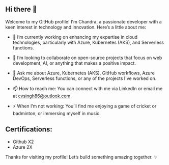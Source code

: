 ## Hi there 👋

Welcome to my GitHub profile! I'm Chandra, a passionate developer with a keen interest in technology and innovation. Here’s a little about me:

- 🔭 I’m currently working on enhancing my expertise in cloud technologies, particularly with Azure, Kubernetes (AKS), and Serverless functions.

- 🤔 I’m looking to collaborate on open-source projects that focus on web development, AI, or anything that makes a positive impact.

- 💬 Ask me about Azure, Kubernetes (AKS), GitHub workflows, Azure DevOps, Serverless functions, or any of the projects I've worked on.

- 📫 How to reach me: You can connect with me via LinkedIn or email me at cvsingh86@outlook.com.

- ⚡ When I’m not working: You’ll find me enjoying a game of cricket or badminton, or immersing myself in music.

## Certifications:
- Github X2
- Azure 2X

Thanks for visiting my profile! Let’s build something amazing together. ✨
